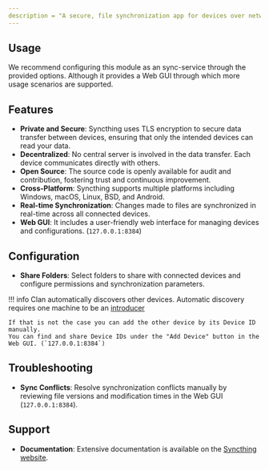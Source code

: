 ```yaml
---
description = "A secure, file synchronization app for devices over networks, offering a private alternative to cloud services."
---
```


## Usage

We recommend configuring this module as an sync-service through the provided
options. Although it provides a Web GUI through which more usage scenarios are
supported.

## Features

- **Private and Secure**: Syncthing uses TLS encryption to secure data transfer
  between devices, ensuring that only the intended devices can read your data.
- **Decentralized**: No central server is involved in the data transfer. Each
  device communicates directly with others.
- **Open Source**: The source code is openly available for audit and
  contribution, fostering trust and continuous improvement.
- **Cross-Platform**: Syncthing supports multiple platforms including Windows,
  macOS, Linux, BSD, and Android.
- **Real-time Synchronization**: Changes made to files are synchronized in
  real-time across all connected devices.
- **Web GUI**: It includes a user-friendly web interface for managing devices
  and configurations. (`127.0.0.1:8384`)

## Configuration

- **Share Folders**: Select folders to share with connected devices and
  configure permissions and synchronization parameters.

!!! info Clan automatically discovers other devices. Automatic discovery
requires one machine to be an [introducer](#clan.syncthing.introducer)

    If that is not the case you can add the other device by its Device ID manually.
    You can find and share Device IDs under the "Add Device" button in the Web GUI. (`127.0.0.1:8384`)

## Troubleshooting

- **Sync Conflicts**: Resolve synchronization conflicts manually by reviewing
  file versions and modification times in the Web GUI (`127.0.0.1:8384`).

## Support

- **Documentation**: Extensive documentation is available on the
  [Syncthing website](https://docs.syncthing.net/).
